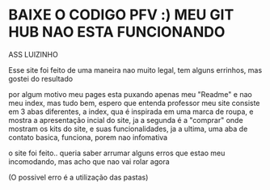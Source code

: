 # BAIXE O CODIGO PFV :) MEU GIT HUB NAO ESTA FUNCIONANDO 
ASS LUIZINHO

Esse site foi feito de uma maneira nao muito legal, tem alguns errinhos, mas gostei do resultado

por algum motivo meu pages esta puxando apenas meu "Readme" e nao meu index, mas tudo bem, espero que entenda professor
meu site consiste em 3 abas diferentes, a index, qua é inspirada em uma marca de roupa, e mostra a apresentação incial do site, ja a segunda é a "comprar" onde mostram os kits do site, e suas funcionalidades, ja a ultima, uma aba de contato basica, funciona, porem nao infomativa

o site foi feito.. queria saber arrumar alguns erros que estao meu incomodando, mas acho que nao vai rolar agora

(O possivel erro é a utilização das pastas)
